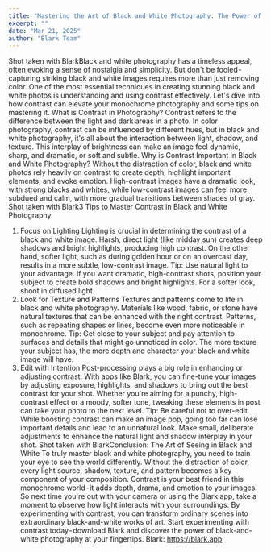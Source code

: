 ```yaml
---
title: "Mastering the Art of Black and White Photography: The Power of Contrast"
excerpt: ""
date: "Mar 21, 2025"
author: "Blark Team"
---
```


Shot taken with BlarkBlack and white photography has a timeless appeal, often evoking a sense of nostalgia and simplicity. But don't be fooled - capturing striking black and white images requires more than just removing color. One of the most essential techniques in creating stunning black and white photos is understanding and using contrast effectively. Let's dive into how contrast can elevate your monochrome photography and some tips on mastering it.
What is Contrast in Photography?
Contrast refers to the difference between the light and dark areas in a photo. In color photography, contrast can be influenced by different hues, but in black and white photography, it's all about the interaction between light, shadow, and texture. This interplay of brightness can make an image feel dynamic, sharp, and dramatic, or soft and subtle.
Why is Contrast Important in Black and White Photography?
Without the distraction of color, black and white photos rely heavily on contrast to create depth, highlight important elements, and evoke emotion. High-contrast images have a dramatic look, with strong blacks and whites, while low-contrast images can feel more subdued and calm, with more gradual transitions between shades of gray.
Shot taken with Blark3 Tips to Master Contrast in Black and White Photography
1. Focus on Lighting
Lighting is crucial in determining the contrast of a black and white image. Harsh, direct light (like midday sun) creates deep shadows and bright highlights, producing high contrast. On the other hand, softer light, such as during golden hour or on an overcast day, results in a more subtle, low-contrast image.
Tip: Use natural light to your advantage. If you want dramatic, high-contrast shots, position your subject to create bold shadows and bright highlights. For a softer look, shoot in diffused light.
2. Look for Texture and Patterns
Textures and patterns come to life in black and white photography. Materials like wood, fabric, or stone have natural textures that can be enhanced with the right contrast. Patterns, such as repeating shapes or lines, become even more noticeable in monochrome.
Tip: Get close to your subject and pay attention to surfaces and details that might go unnoticed in color. The more texture your subject has, the more depth and character your black and white image will have.
3. Edit with Intention
Post-processing plays a big role in enhancing or adjusting contrast. With apps like Blark, you can fine-tune your images by adjusting exposure, highlights, and shadows to bring out the best contrast for your shot. Whether you're aiming for a punchy, high-contrast effect or a moody, softer tone, tweaking these elements in post can take your photo to the next level.
Tip: Be careful not to over-edit. While boosting contrast can make an image pop, going too far can lose important details and lead to an unnatural look. Make small, deliberate adjustments to enhance the natural light and shadow interplay in your shot.
Shot taken with BlarkConclusion: The Art of Seeing in Black and White
To truly master black and white photography, you need to train your eye to see the world differently. Without the distraction of color, every light source, shadow, texture, and pattern becomes a key component of your composition. Contrast is your best friend in this monochrome world - it adds depth, drama, and emotion to your images.
So next time you're out with your camera or using the Blark app, take a moment to observe how light interacts with your surroundings. By experimenting with contrast, you can transform ordinary scenes into extraordinary black-and-white works of art.
Start experimenting with contrast today - download Blark and discover the power of black-and-white photography at your fingertips.
Blark: https://blark.app